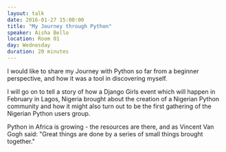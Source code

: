 ```yaml
---
layout: talk
date: 2016-01-27 15:00:00
title: "My Journey through Python"
speaker: Aisha Bello
location: Room 01
day: Wednesday
duration: 20 minutes
---
```


I would like to share my Journey with Python so far from a beginner
perspective, and how it was a tool in discovering myself.

I will go on to tell a story of how a Django Girls event which will happen in
February in Lagos, Nigeria brought about the creation of a Nigerian Python
community and how it might also turn out to be the first gathering of the
Nigerian Python users group.

Python in Africa is growing - the resources are there, and as Vincent Van Gogh said: "Great things are done by a series of small things brought together."
